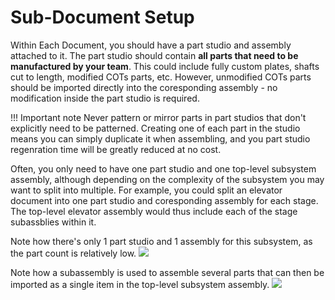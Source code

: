 # Sub-Document Setup

Within Each Document, you should have a part studio and assembly attached to it. The part studio should contain **all parts that need to be manufactured by your team**. This could include fully custom plates, shafts cut to length, modified COTs parts, etc. However, unmodified COTs parts should be imported directly into the coresponding assembly - no modification inside the part studio is required.

!!! Important note
    Never pattern or mirror parts in part studios that don't explicitly need to be patterned. Creating one of each part in the studio means you can simply duplicate it when assembling, and you part studio regenration time will be greatly reduced at no cost.

Often, you only need to have one part studio and one top-level subsystem assembly, although depending on the complexity of the subsystem you may want to split into multiple. For example, you could split an elevator document into one part studio and coresponding assembly for each stage. The top-level elevator assembly would thus include each of the stage subassblies within it.


Note how there's only 1 part studio and 1 assembly for this subsystem, as the part count is relatively low.
![](/img/design-standards/part-studio.webp)

Note how a subassembly is used to assemble several parts that can then be imported as a single item in the top-level subsystem assembly.
![](/img/design-standards/subassembly.png)